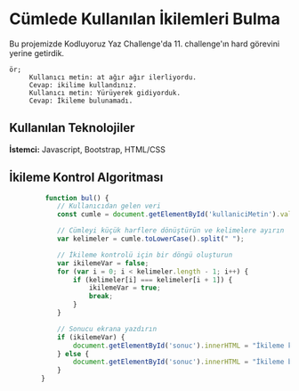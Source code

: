 # Cümlede Kullanılan İkilemleri Bulma
Bu projemizde Kodluyoruz Yaz Challenge'da 11. challenge'ın hard görevini yerine getirdik.

    ör;
         Kullanıcı metin: at ağır ağır ilerliyordu.
         Cevap: ikilime kullandınız.
         Kullanıcı metin: Yürüyerek gidiyorduk.
         Cevap: İkileme bulunamadı.


## Kullanılan Teknolojiler

**İstemci:** Javascript, Bootstrap, HTML/CSS


  
## İkileme Kontrol Algoritması

```javascript
         function bul() {
            // Kullanıcıdan gelen veri
            const cumle = document.getElementById('kullaniciMetin').value;

            // Cümleyi küçük harflere dönüştürün ve kelimelere ayırın
            var kelimeler = cumle.toLowerCase().split(" ");

            // İkileme kontrolü için bir döngü oluşturun
            var ikilemeVar = false;
            for (var i = 0; i < kelimeler.length - 1; i++) {
                if (kelimeler[i] === kelimeler[i + 1]) {
                    ikilemeVar = true;
                    break;
                }
            }

            // Sonucu ekrana yazdırın
            if (ikilemeVar) {
                document.getElementById('sonuc').innerHTML = "İkileme kullandınız.";
            } else {
                document.getElementById('sonuc').innerHTML = "İkileme bulunamadı.";
            }
        }
```

